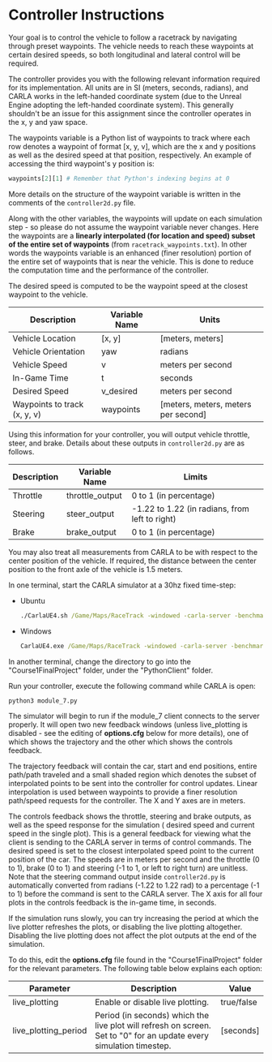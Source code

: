 # Controller Instructions

Your goal is to control the vehicle to follow a racetrack by navigating through preset waypoints. The vehicle needs to
reach these waypoints at certain desired speeds, so both longitudinal and lateral control will be required.

The controller provides you with the following relevant information required for its implementation. All units are in
SI (meters, seconds, radians), and CARLA works in the left-handed coordinate system (due to the Unreal Engine adopting
the left-handed coordinate system). This generally shouldn't be an issue for this assignment since the controller
operates in the x, y and yaw space.

The waypoints variable is a Python list of waypoints to track where each row denotes a waypoint of format [x, y, v],
which are the x and y positions as well as the desired speed at that position, respectively. An example of accessing the
third waypoint's y position is:

``` python
waypoints[2][1] # Remember that Python's indexing begins at 0
```

More details on the structure of the waypoint variable is written in the comments of the ```controller2d.py``` file.

Along with the other variables, the waypoints will update on each simulation step - so please do not assume the waypoint
variable never changes. Here the waypoints are a **linearly interpolated (for location and speed) subset of the entire
set of waypoints** (from ```racetrack_waypoints.txt```). In other words the waypoints variable is an enhanced (finer
resolution) portion of the entire set of waypoints that is near the vehicle. This is done to reduce the computation time
and the performance of the controller.

The desired speed is computed to be the waypoint speed at the closest waypoint to the vehicle.

| Description                  | Variable Name | Units                               |
|------------------------------|---------------|-------------------------------------|
| Vehicle Location             | [x, y]        | [meters, meters]                    |
| Vehicle Orientation          | yaw           | radians                             |
| Vehicle Speed                | v             | meters per second                   |
| In-Game Time                 | t             | seconds                             |
| Desired Speed                | v_desired     | meters per second                   |
| Waypoints to track (x, y, v) | waypoints     | [meters, meters, meters per second] |

Using this information for your controller, you will output vehicle throttle, steer, and brake. Details about these
outputs in ```controller2d.py``` are as follows.

| Description | Variable Name   | Limits                                         |
|-------------|-----------------|------------------------------------------------|
| Throttle    | throttle_output | 0 to 1 (in percentage)                         |
| Steering    | steer_output    | -1.22 to 1.22 (in radians, from left to right) |
| Brake       | brake_output    | 0 to 1 (in percentage)                         |

You may also treat all measurements from CARLA to be with respect to the center position of the vehicle. If required,
the distance between the center position to the front axle of the vehicle is 1.5 meters.

In one terminal, start the CARLA simulator at a 30hz fixed time-step:

* Ubuntu

    ```cmd
    ./CarlaUE4.sh /Game/Maps/RaceTrack -windowed -carla-server -benchmark -fps=30
    ```

* Windows

    ```cmd
    CarlaUE4.exe /Game/Maps/RaceTrack -windowed -carla-server -benchmark -fps=30
    ```

In another terminal, change the directory to go into the "Course1FinalProject" folder, under the "PythonClient" folder.

Run your controller, execute the following command while CARLA is open:

```commandline
python3 module_7.py
```

The simulator will begin to run if the module_7 client connects to the server properly. It will open two new feedback
windows (unless live_plotting is disabled - see the editing of **options.cfg** below for more details), one of which
shows the trajectory and the other which shows the controls feedback.

The trajectory feedback will contain the car, start and end positions, entire path/path traveled and a small shaded
region which denotes the subset of interpolated points to be sent into the controller for control updates. Linear
interpolation is used between waypoints to provide a finer resolution path/speed requests for the controller. The X and
Y axes are in meters.

The controls feedback shows the throttle, steering and brake outputs, as well as the speed response for the simulation (
desired speed and current speed in the single plot). This is a general feedback for viewing what the client is sending
to the CARLA server in terms of control commands. The desired speed is set to the closest interpolated speed point to
the current position of the car. The speeds are in meters per second and the throttle (0 to 1), brake (0 to 1) and
steering (-1 to 1, or left to right turn) are unitless. Note that the steering command output
inside ```controller2d.py``` is automatically converted from radians (-1.22 to 1.22 rad) to a percentage (-1 to 1)
before the command is sent to the CARLA server. The X axis for all four plots in the controls feedback is the in-game
time, in seconds.

If the simulation runs slowly, you can try increasing the period at which the live plotter refreshes the plots, or
disabling the live plotting altogether. Disabling the live plotting does not affect the plot outputs at the end of the
simulation.

To do this, edit the **options.cfg** file found in the "Course1FinalProject" folder for the relevant parameters. The
following table below explains each option:

| Parameter            | Description                                                                                                         | Value      |
|----------------------|---------------------------------------------------------------------------------------------------------------------|------------|
| live_plotting        | Enable or disable live plotting.                                                                                    | true/false |
| live_plotting_period | Period (in seconds) which the live plot will refresh on screen. Set to "0" for an update every simulation timestep. | [seconds]  |
